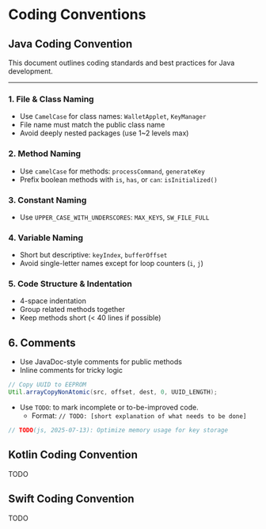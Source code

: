 # Coding Conventions

##  Java Coding Convention

This document outlines coding standards and best practices for Java development.

---

### 1. File & Class Naming

- Use `CamelCase` for class names: `WalletApplet`, `KeyManager`
- File name must match the public class name
- Avoid deeply nested packages (use 1~2 levels max)

### 2. Method Naming

- Use `camelCase` for methods: `processCommand`, `generateKey`
- Prefix boolean methods with `is`, `has`, or `can`: `isInitialized()`

### 3. Constant Naming

- Use `UPPER_CASE_WITH_UNDERSCORES`: `MAX_KEYS`, `SW_FILE_FULL`

### 4. Variable Naming

- Short but descriptive: `keyIndex`, `bufferOffset`
- Avoid single-letter names except for loop counters (`i`, `j`)

### 5. Code Structure & Indentation

- 4-space indentation
- Group related methods together
- Keep methods short (< 40 lines if possible)

## 6. Comments

- Use JavaDoc-style comments for public methods
- Inline comments for tricky logic
```java
// Copy UUID to EEPROM
Util.arrayCopyNonAtomic(src, offset, dest, 0, UUID_LENGTH);
```
- Use `TODO`: to mark incomplete or to-be-improved code.
  - Format: `// TODO: [short explanation of what needs to be done]`
```java
// TODO(js, 2025-07-13): Optimize memory usage for key storage
```

##  Kotlin  Coding Convention

TODO
##  Swift Coding Convention

TODO